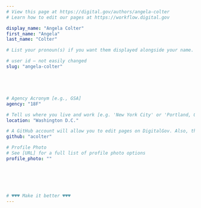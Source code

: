 ```yaml
---
# View this page at https://digital.gov/authors/angela-colter
# Learn how to edit our pages at https://workflow.digital.gov

display_name: "Angela Colter"
first_name: "Angela"
last_name: "Colter"

# List your pronoun(s) if you want them displayed alongside your name. If blank, we'll use just your name. Learn more http://mypronouns.org

# user id — not easily changed
slug: "angela-colter"





# Agency Acronym [e.g., GSA]
agency: "18F"

# Tell us where you live and work [e.g. 'New York City' or 'Portland, OR']
location: "Washington D.C."

# A GitHub account will allow you to edit pages on DigitalGov. Also, the image used in your GitHub account can be used to populate your digital.gov profile photo. Learn more about getting a Github account at [URL]
github: "acolter"

# Profile Photo
# See [URL] for a full list of profile photo options
profile_photo: ""






# ♥♥♥ Make it better ♥♥♥
---
```

